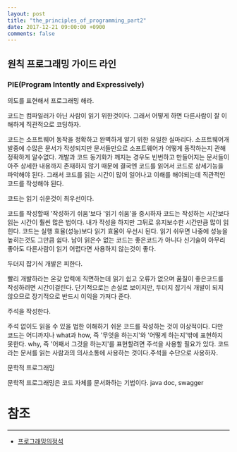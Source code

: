 ```yaml
---
layout: post
title: "the_principles_of_programming_part2"
date: 2017-12-21 09:00:00 +0900
comments: false
---
```


## 원칙 프로그래밍 가이드 라인

### PIE(Program Intently and Expressively)

의도를 표현해서 프로그래밍 해라.

코드는 컴파일러가 아닌 사람이 읽기 위한것이다. 그래서 어떻게 하면 다른사람이 잘 이해하게 직관적으로 코딩하자.

코드는 소프트웨어 동작을 정확하고 완벽하게 알기 위한 유일한 실마리다.
소프트웨어개발중에 수많은 문서가 작성되지만 문서들만으로 소프트웨어가 어떻게 동작하는지 관해 정확하게 알수없다.
개발과 코드 동기화가 깨지는 경우도 빈번하고 만들어지는 문서들이 아주 상세한 내용까지 존재하지 않기 때문에 
결국엔 코드를 읽어서 코드로 상세기능을 파악해야 된다. 그래서 코드를 읽는 시간이 많이 일어나고 이해를 해야되는데 
직관적인 코드를 작성해야 된다.

코드는 읽기 쉬운것이 최우선이다.

코드를 작성할때 '작성하기 쉬움'보다 '읽기 쉬움'을 중시하자
코드는 작성하는 시간보다 읽는 시간이 훨씬 많은 법이다. 내가 작성을 하지만 그뒤로 유지보수한 시간만큼 많이 읽힌다.
코드는 실행 효율(성능)보다 읽기 효율이 우선시 된다. 읽기 쉬우면 나중에 성능을 높히는것도 그만큼 쉽다.
남이 읽은수 없는 코드는 좋은코드가 아니다 신기술이 아무리 좋아도 다른사람이 읽기 어렵다면 사용하지 않는것이 좋다.

두더지 잡기식 개발은 피한다.

빨리 개발하라는 온갖 압력에 직면하는데 읽기 쉽고 오류가 없으며 품질이 좋은코드를 작성하려면 시간이걸린다.
단기적으로는 손실로 보이지만, 두더지 잡기식 개발이 되지 않으므로 장기적으로 반드시 이익을 가져다 준다.

주석을 작성한다.

주석 없이도 읽을 수 있을 법한 이해하기 쉬운 코드를 작성하는 것이 이상적이다.
다만 코드는 어디까지나 what과 how, 즉 '무엇을 하는지'와 '어떻게 하는지'밖에 표현하지 못한다.
why, 즉 '어째서 그것을 하는지'를 표현할려면 주석을 사용할 필요가 있다.
코드라는 문서를 읽는 사람과의 의사소통에 사용하는 것이다.주석을 수단으로 사용하자.

문학적 프로그래밍

문학적 프로그래밍은 코드 자체를 문서화하는 기법이다.
java doc, swagger

# 참조 
-----
* [프로그래밍의정석](http://www.yes24.com/24/Goods/55254076?Acode=101)

